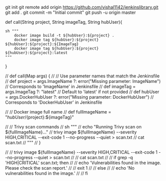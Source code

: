 git init
git remote add origin https://github.com/vishal1142/jenkinslibrary.git
git add .
git commit -m "Initial commit"
git push -u origin master



def call(String project, String imageTag, String hubUser){

    sh """
        docker image build -t ${hubUser}:${project} .
        docker image tag ${hubUser}:${project} ${hubUser}:${project}:${ImageTag}
        docker image tag ${hubUser}:${project} ${hubUser}:${project}:latest
    """
}












// def call(Map args) {
//     // Use parameter names that match the Jenkinsfile
//     def project = args.ImageName ?: error("Missing parameter: ImageName")  // Corresponds to 'ImageName' in Jenkinsfile
//     def imageTag = args.ImageTag ?: "latest"  // Default to 'latest' if not provided
//     def hubUser = args.DockerHubUser ?: error("Missing parameter: DockerHubUser")  // Corresponds to 'DockerHubUser' in Jenkinsfile

//     // Docker image full name
//     def fullImageName = "${hubUser}/${project}:${imageTag}"

//     // Trivy scan commands
//     sh """
//         echo "Running Trivy scan on ${fullImageName}..."
//         trivy image ${fullImageName} --severity HIGH,CRITICAL --exit-code 1 --no-progress --quiet > scan.txt
//         cat scan.txt
//     """
// }

//         // trivy image ${fullImageName} --severity HIGH,CRITICAL --exit-code 1 --no-progress --quiet > scan.txt
//         // cat scan.txt
//         // if grep -q 'HIGH|CRITICAL' scan.txt; then
//         //     echo 'Vulnerabilities found in the image. Please check the scan report.'
//         //     exit 1
//         // else
//         //     echo 'No vulnerabilities found in the image.'
//         // fi